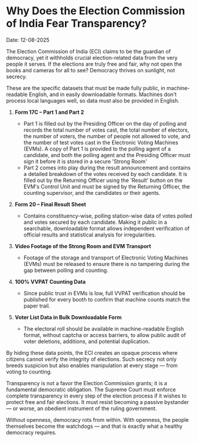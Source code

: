 # Why Does the Election Commission of India Fear Transparency?

Date: 12-08-2025


The Election Commission of India (ECI) claims to be the guardian of democracy, yet it withholds crucial election-related data from the very people it serves. If the elections are truly free and fair, why not open the books and cameras for all to see? Democracy thrives on sunlight, not secrecy.

These are the specific datasets that must be made fully public, in machine-readable English, and in easily downloadable formats. Machines don't process local languages well, so data must also be provided in English.

1. **Form 17C – Part 1 and Part 2**

   * Part 1 is filled out by the Presiding Officer on the day of polling and records the total number of votes cast, the total number of electors, the number of voters, the number of people not allowed to vote, and the number of test votes cast in the Electronic Voting Machines (EVMs).  A copy of Part 1 is provided to the polling agent of a candidate, and both the polling agent and the Presiding Officer must sign it before it is stored in a secure 'Strong Room'
   * Part 2 comes into play during the result announcement and contains a detailed breakdown of the votes received by each candidate. It is filled out by the Returning Officer using the 'Result' button on the EVM's Control Unit and must be signed by the Returning Officer, the counting supervisor, and the candidates or their agents.

2. **Form 20 – Final Result Sheet**

   * Contains constituency-wise, polling station-wise data of votes polled and votes secured by each candidate.
     Making it public in a searchable, downloadable format allows independent verification of official results and statistical analysis for irregularities.

3. **Video Footage of the Strong Room and EVM Transport**

   * Footage of the storage and transport of Electronic Voting Machines (EVMs) must be released to ensure there is no tampering during the gap between polling and counting.

4. **100% VVPAT Counting Data**

   * Since public trust in EVMs is low, full VVPAT verification should be published for every booth to confirm that machine counts match the paper trail.

5. **Voter List Data in Bulk Downloadable Form**

   * The electoral roll should be available in machine-readable English format, without captcha or access barriers, to allow public audit of voter deletions, additions, and potential duplication.

By hiding these data points, the ECI creates an opaque process where citizens cannot verify the integrity of elections. Such secrecy not only breeds suspicion but also enables manipulation at every stage — from voting to counting.

Transparency is not a favor the Election Commission grants; it is a fundamental democratic obligation. The Supreme Court must enforce complete transparency in every step of the election process if it wishes to protect free and fair elections. It must resist becoming a passive bystander — or worse, an obedient instrument of the ruling government.

Without openness, democracy rots from within. With openness, the people themselves become the watchdogs — and that is exactly what a healthy democracy requires.

